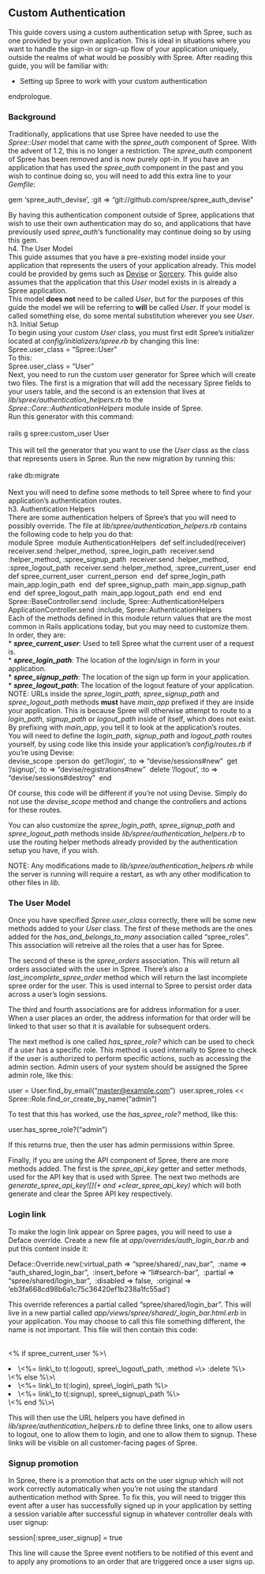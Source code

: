 Custom Authentication
---------------------

This guide covers using a custom authentication setup with Spree, such
as one provided by your own application. This is ideal in situations
where you want to handle the sign-in or sign-up flow of your application
uniquely, outside the realms of what would be possibly with Spree. After
reading this guide, you will be familiar with:

-   Setting up Spree to work with your custom authentication

endprologue.

### Background

Traditionally, applications that use Spree have needed to use the
*Spree::User* model that came with the *spree\_auth* component of Spree.
With the advent of 1.2, this is no longer a restriction. The
*spree\_auth* component of Spree has been removed and is now purely
opt-in. If you have an application that has used the *spree\_auth*
component in the past and you wish to continue doing so, you will need
to add this extra line to your *Gemfile*:

<ruby>\
gem ‘spree\_auth\_devise’, :git =\>
“git://github.com/spree/spree\_auth\_devise”\
</ruby>

By having this authentication component outside of Spree, applications
that wish to use their own authentication may do so, and applications
that have previously used *spree\_auth*‘s functionality may continue
doing so by using this gem.
\
h4. The User Model
\
This guide assumes that you have a pre-existing model inside your
application that represents the users of your application already. This
model could be provided by gems such as
[Devise](https://github.com/plataformatec/devise) or
[Sorcery](https://github.com/NoamB/sorcery). This guide also assumes
that the application that this *User* model exists in is already a Spree
application.
\
This model **does not** need to be called *User*, but for the purposes
of this guide the model we will be referring to **will** be called
*User*. If your model is called something else, do some mental
substitution wherever you see *User*.
\
h3. Initial Setup
\
To begin using your custom *User* class, you must first edit Spree’s
initializer located at *config/initializers/spree.rb* by changing this
line:
\
<ruby>\
Spree.user\_class = “Spree::User”\
</ruby>
\
To this:
\
<ruby>\
Spree.user\_class = “User”\
</ruby>
\
Next, you need to run the custom user generator for Spree which will
create two files. The first is a migration that will add the necessary
Spree fields to your users table, and the second is an extension that
lives at *lib/spree/authentication\_helpers.rb* to the
*Spree::Core::AuthenticationHelpers* module inside of Spree.
\
Run this generator with this command:
\
<shell>\
rails g spree:custom\_user User\
</shell>
\
This will tell the generator that you want to use the *User* class as
the class that represents users in Spree. Run the new migration by
running this:
\
<shell>\
rake db:migrate\
</shell>
\
Next you will need to define some methods to tell Spree where to find
your application’s authentication routes.
\
h3. Authentication Helpers
\
There are some authentication helpers of Spree’s that you will need to
possibly override. The file at *lib/spree/authentication\_helpers.rb*
contains the following code to help you do that:
\
<ruby>\
module Spree\
 module AuthenticationHelpers\
 def self.included(receiver)\
 receiver.send :helper\_method, :spree\_login\_path\
 receiver.send :helper\_method, :spree\_signup\_path\
 receiver.send :helper\_method, :spree\_logout\_path\
 receiver.send :helper\_method, :spree\_current\_user\
 end
\
 def spree\_current\_user\
 current\_person\
 end
\
 def spree\_login\_path\
 main\_app.login\_path\
 end
\
 def spree\_signup\_path\
 main\_app.signup\_path\
 end
\
 def spree\_logout\_path\
 main\_app.logout\_path\
 end\
 end\
end
\
Spree::BaseController.send :include, Spree::AuthenticationHelpers\
ApplicationController.send :include, Spree::AuthenticationHelpers\
</ruby>
\
Each of the methods defined in this module return values that are the
most common in Rails applications today, but you may need to customize
them. In order, they are:
\
\* ***spree\_current\_user***: Used to tell Spree what the current user
of a request is.\
\* ***spree\_login\_path***: The location of the login/sign in form in
your application.\
\* ***spree\_signup\_path***: The location of the sign up form in your
application.\
\* ***spree\_logout\_path***: The location of the logout feature of your
application.
\
NOTE: URLs inside the *spree\_login\_path*, *spree\_signup\_path* and
*spree\_logout\_path* methods **must** have *main\_app* prefixed if they
are inside your application. This is because Spree will otherwise
attempt to route to a *login\_path*, *signup\_path* or *logout\_path*
inside of itself, which does not exist. By prefixing with *main\_app*,
you tell it to look at the application’s routes.
\
You will need to define the *login\_path*, *signup\_path* and
*logout\_path* routes yourself, by using code like this inside your
application’s *config/routes.rb* if you’re using Devise:
\
<ruby>\
devise\_scope :person do\
 get’/login’, :to =\> “devise/sessions\#new”\
 get ‘/signup’, :to =\> “devise/registrations\#new”\
 delete ‘/logout’, :to =\> “devise/sessions\#destroy”\
end\
</ruby>

Of course, this code will be different if you’re not using Devise.
Simply do not use the *devise\_scope* method and change the controllers
and actions for these routes.

You can also customize the *spree\_login\_path*, *spree\_signup\_path*
and *spree\_logout\_path* methods inside
*lib/spree/authentication\_helpers.rb* to use the routing helper methods
already provided by the authentication setup you have, if you wish.

NOTE: Any modifications made to *lib/spree/authentication\_helpers.rb*
while the server is running will require a restart, as wth any other
modification to other files in *lib*.

### The User Model

Once you have specified *Spree.user\_class* correctly, there will be
some new methods added to your *User* class. The first of these methods
are the ones added for the *has\_and\_belongs\_to\_many* association
called “spree\_roles”. This association will retreive all the roles that
a user has for Spree.

The second of these is the *spree\_orders* association. This will return
all orders associated with the user in Spree. There’s also a
*last\_incomplete\_spree\_order* method which will return the last
incomplete spree order for the user. This is used internal to Spree to
persist order data across a user’s login sessions.

The third and fourth associations are for address information for a
user. When a user places an order, the address information for that
order will be linked to that user so that it is available for subsequent
orders.

The next method is one called *has\_spree\_role?* which can be used to
check if a user has a specific role. This method is used internally to
Spree to check if the user is authorized to perform specific actions,
such as accessing the admin section. Admin users of your system should
be assigned the Spree admin role, like this:

<ruby>\
user = User.find\_by\_email(“master@example.com”)\
user.spree\_roles \<\< Spree::Role.find\_or\_create\_by\_name(“admin”)\
</ruby>

To test that this has worked, use the *has\_spree\_role?* method, like
this:

<ruby>\
user.has\_spree\_role?(“admin”)\
</ruby>

If this returns *true*, then the user has admin permissions within
Spree.

Finally, if you are using the API component of Spree, there are more
methods added. The first is the *spree\_api\_key* getter and setter
methods, used for the API key that is used with Spree. The next two
methods are *generate\_spree\_api\_key![](+ and +clear_spree_api_key)*
which will both generate and clear the Spree API key respectively.

### Login link

To make the login link appear on Spree pages, you will need to use a
Deface override. Create a new file at
*app/overrides/auth\_login\_bar.rb* and put this content inside it:

<ruby>\
Deface::Override.new(:virtual\_path =\> “spree/shared/\_nav\_bar”,\
 :name =\> “auth\_shared\_login\_bar”,\
 :insert\_before =\> “li\#search-bar”,\
 :partial =\> “spree/shared/login\_bar”,\
 :disabled =\> false, \
 :original =\> ‘eb3fa668cd98b6a1c75c36420ef1b238a1fc55ad’)\
</ruby>

This override references a partial called “spree/shared/login\_bar”.
This will live in a new partial called
*app/views/spree/shared/\_login\_bar.html.erb* in your application. You
may choose to call this file something different, the name is not
important. This file will then contain this code:

<erb>\
\<% if spree\_current\_user %\>\

<li>
\<%= link\_to t(:logout), spree\_logout\_path, :method =\> :delete %\>

</li>
\<% else %\>\

<li>
\<%= link\_to t(:login), spree\_login\_path %\>

</li>

<li>
\<%= link\_to t(:signup), spree\_signup\_path %\>

</li>
\<% end %\>\
</erb>

This will then use the URL helpers you have defined in
*lib/spree/authentication\_helpers.rb* to define three links, one to
allow users to logout, one to allow them to login, and one to allow them
to signup. These links will be visible on all customer-facing pages of
Spree.

### Signup promotion

In Spree, there is a promotion that acts on the user signup which will
not work correctly automatically when you’re not using the standard
authentication method with Spree. To fix this, you will need to trigger
this event after a user has successfully signed up in your application
by setting a session variable after successful signup in whatever
controller deals with user signup:

<ruby>\
session[:spree\_user\_signup] = true\
</ruby>

This line will cause the Spree event notifiers to be notified of this
event and to apply any promotions to an order that are triggered once a
user signs up.
